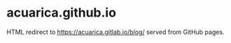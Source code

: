 # acuarica.github.io

HTML redirect to <https://acuarica.gitlab.io/blog/> served from GitHub pages.

